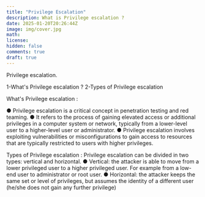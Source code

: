 ```yaml
---
title: "Privilege Escalation"
description: What is Privilege escalation ?
date: 2025-01-20T20:26:44Z
image: img/cover.jpg
math: 
license: 
hidden: false
comments: true
draft: true
---
```



  Privilege escalation.

1-What's Privilege escalation ?
2-Types of Privilege escalation

  What's Privilege escalation :

● Privilege escalation is a critical concept in penetration testing and red
teaming.
● It refers to the process of gaining elevated access or additional privileges
in a computer system or network, typically from a lower-level user to a
higher-level user or administrator.
● Privilege escalation involves exploiting vulnerabilities or
misconfigurations to gain access to resources that are typically restricted
to users with higher privileges.

 Types of Privilege escalation :
Privilege escalation can be divided in two types: vertical and horizontal.
● Vertical: the attacker is able to move from a lower privileged user to a
higher privileged user. For example from a low-end user to administrator
or root user.
● Horizontal: the attacker keeps the same set or level of privileges, but
assumes the identity of a different user (he/she does not gain any further
privilege)